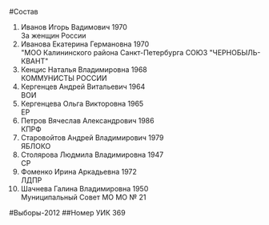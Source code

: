 #Состав
1. Иванов Игорь Вадимович 1970   
    За женщин России
2. Иванова Екатерина Германовна 1970   
    "МОО Калининского района Санкт-Петербурга СОЮЗ "ЧЕРНОБЫЛЬ- КВАНТ"
3. Кенцис Наталья Владимировна 1968   
    КОММУНИСТЫ РОССИИ
4. Кергенцев Андрей Витальевич 1964   
    ВОИ
5. Кергенцева Ольга Викторовна 1965   
    ЕР
6. Петров Вячеслав Александрович 1986   
    КПРФ
7. Старовойтов Андрей Владимирович 1979   
    ЯБЛОКО
8. Столярова Людмила Владимировна 1947   
    СР
9. Фоменко Ирина Аркадьевна 1972   
    ЛДПР
10. Шачнева Галина Владимировна 1950   
    Муниципальный Совет МО МО № 21

#Выборы-2012
##Номер УИК
369
